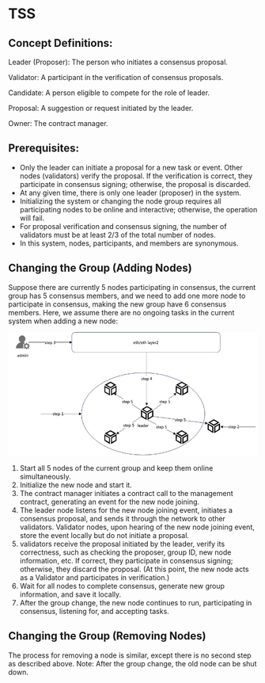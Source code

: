 # TSS

## Concept Definitions:
Leader (Proposer): The person who initiates a consensus proposal.

Validator: A participant in the verification of consensus proposals.

Candidate: A person eligible to compete for the role of leader.

Proposal: A suggestion or request initiated by the leader.

Owner: The contract manager.

## Prerequisites:
- Only the leader can initiate a proposal for a new task or event. Other nodes (validators) verify the proposal. If the verification is correct, they participate in consensus signing; otherwise, the proposal is discarded.
- At any given time, there is only one leader (proposer) in the system.
- Initializing the system or changing the node group requires all participating nodes to be online and interactive; otherwise, the operation will fail.
- For proposal verification and consensus signing, the number of validators must be at least 2/3 of the total number of nodes.
- In this system, nodes, participants, and members are synonymous.

## Changing the Group (Adding Nodes)
Suppose there are currently 5 nodes participating in consensus, 
the current group has 5 consensus members, and we need to add one more node to participate in consensus, making the new group have 6 consensus members. 
Here, we assume there are no ongoing tasks in the current system when adding a new node:

![img.png](img.png)

1. Start all 5 nodes of the current group and keep them online simultaneously.
2. Initialize the new node and start it.
3. The contract manager initiates a contract call to the management contract, generating an event for the new node joining.
4. The leader node listens for the new node joining event, initiates a consensus proposal, and sends it through the network to other validators. Validator nodes, upon hearing of the new node joining event, store the event locally but do not initiate a proposal.
5. validators receive the proposal initiated by the leader, verify its correctness, such as checking the proposer, group ID, new node information, etc. If correct, they participate in consensus signing; otherwise, they discard the proposal. (At this point, the new node acts as a Validator and participates in verification.)
6. Wait for all nodes to complete consensus, generate new group information, and save it locally.
7. After the group change, the new node continues to run, participating in consensus, listening for, and accepting tasks.

## Changing the Group (Removing Nodes)
The process for removing a node is similar, except there is no second step as described above. Note: After the group change, the old node can be shut down.